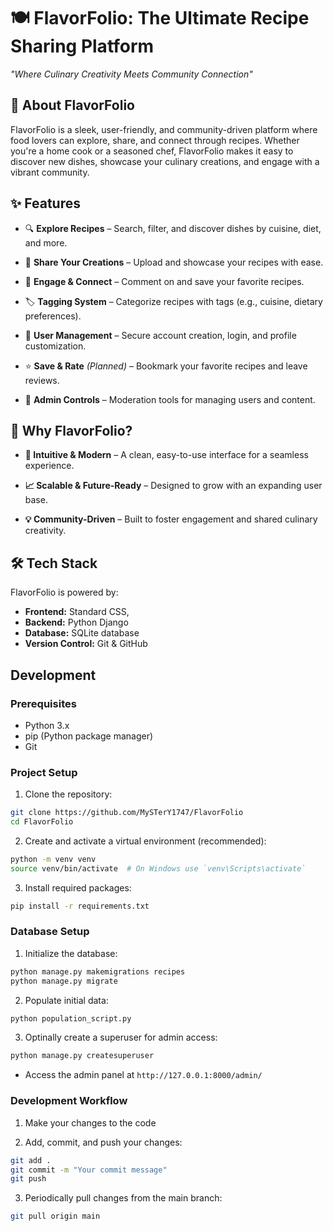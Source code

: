 # 🍽️ FlavorFolio: The Ultimate Recipe Sharing Platform  

_"Where Culinary Creativity Meets Community Connection"_  

## 🚀 About FlavorFolio  
  
FlavorFolio is a sleek, user-friendly, and community-driven platform where food lovers can explore, share, and connect through recipes. Whether you're a home cook or a seasoned chef, FlavorFolio makes it easy to discover new dishes, showcase your culinary creations, and engage with a vibrant community.  
  
## ✨ Features  
  
- 🔍 **Explore Recipes** – Search, filter, and discover dishes by cuisine, diet, and more.  
  
- 🍳 **Share Your Creations** – Upload and showcase your recipes with ease.  
  
- 💬 **Engage & Connect** – Comment on and save your favorite recipes.  
  
- 🏷️ **Tagging System** – Categorize recipes with tags (e.g., cuisine, dietary preferences).  
  
- 🔐 **User Management** – Secure account creation, login, and profile customization.  
  
- ⭐ **Save & Rate** _(Planned)_ – Bookmark your favorite recipes and leave reviews.  
  
- 🔧 **Admin Controls** – Moderation tools for managing users and content.  

## 🌟 Why FlavorFolio?  

- **📱 Intuitive & Modern** – A clean, easy-to-use interface for a seamless experience.  

- **📈 Scalable & Future-Ready** – Designed to grow with an expanding user base.  

- **💡 Community-Driven** – Built to foster engagement and shared culinary creativity.  
  
## 🛠️ Tech Stack  

FlavorFolio is powered by:  

- **Frontend:** Standard CSS,
- **Backend:** Python Django
- **Database:** SQLite database
- **Version Control:** Git & GitHub  

## Development

### Prerequisites

- Python 3.x
- pip (Python package manager)
- Git

### Project Setup

1. Clone the repository:

```bash
git clone https://github.com/MySTerY1747/FlavorFolio
cd FlavorFolio
```

2. Create and activate a virtual environment (recommended):

```bash
python -m venv venv
source venv/bin/activate  # On Windows use `venv\Scripts\activate`
```

3. Install required packages:

```bash
pip install -r requirements.txt
```

### Database Setup

1. Initialize the database:

```bash
python manage.py makemigrations recipes
python manage.py migrate
```

2. Populate initial data:

```bash
python population_script.py
```

3. Optinally create a superuser for admin access:

```bash
python manage.py createsuperuser
```

- Access the admin panel at `http://127.0.0.1:8000/admin/`

### Development Workflow

1. Make your changes to the code

2. Add, commit, and push your changes:

```bash
git add .
git commit -m "Your commit message"
git push
```

3. Periodically pull changes from the main branch:

```bash
git pull origin main
```
